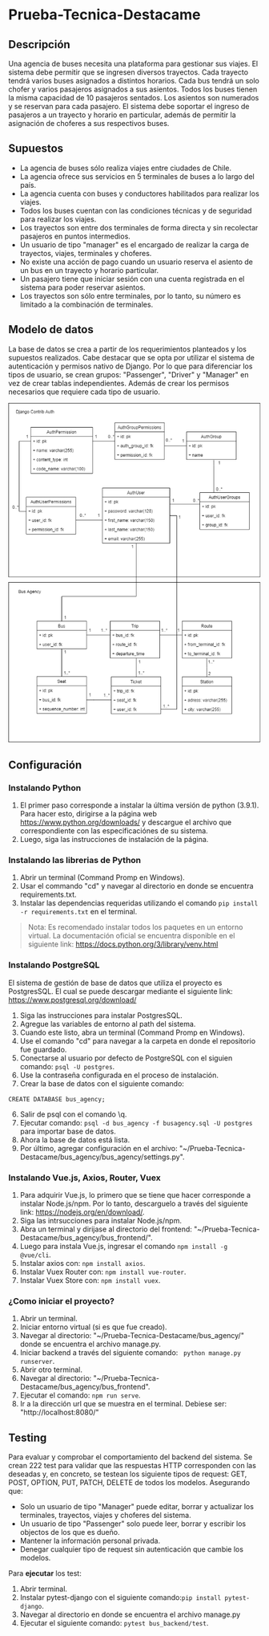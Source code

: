 # Prueba-Tecnica-Destacame

## Descripción

Una agencia de buses necesita una plataforma para gestionar sus viajes. El sistema debe permitir que se ingresen diversos trayectos. Cada trayecto tendrá varios buses asignados a distintos horarios. Cada bus tendrá un solo chofer y varios pasajeros asignados a sus asientos. Todos los buses tienen la misma capacidad de 10 pasajeros sentados. Los asientos son numerados y se reservan para cada pasajero. El sistema debe soportar el ingreso de pasajeros a un trayecto y horario en particular, además de permitir la asignación de choferes a sus respectivos buses.

## Supuestos 

* La agencia de buses sólo realiza viajes entre ciudades de Chile.
* La agencia ofrece sus servicios en 5 terminales de buses a lo largo del país. 
* La agencia cuenta con buses y conductores habilitados para realizar los viajes.
* Todos los buses cuentan con las condiciones técnicas y de seguridad para realizar los viajes.
* Los trayectos son entre dos terminales de forma directa y sin recolectar pasajeros en puntos intermedios. 
* Un usuario de tipo "manager" es el encargado de realizar la carga de trayectos, viajes, terminales y choferes.
* No existe una acción de pago cuando un usuario reserva el asiento de un bus en un trayecto y horario particular. 
* Un pasajero tiene que iniciar sesión con una cuenta registrada en el sistema para poder reservar asientos.
* Los trayectos son sólo entre terminales, por lo tanto, su número es limitado a la combinación de terminales. 

## Modelo de datos

La base de datos se crea a partir de los requerimientos planteados y los supuestos realizados. Cabe destacar que se opta por utilizar el sistema de autenticación y permisos nativo de Django. Por lo que para diferenciar los tipos de usuario, se crean grupos: "Passenger", "Driver" y "Manager" en vez de crear tablas independientes. Además de crear los permisos necesarios que requiere cada tipo de usuario.   

![Image text](https://github.com/Sugatvo/Prueba-Tecnica-Destacame/blob/main/base_de_datos.png)

## Configuración 
### Instalando Python
1. El primer paso corresponde a instalar la última versión de python (3.9.1). Para hacer esto, dirigirse a la página web <https://www.python.org/downloads/> y descargue el archivo que correspondiente con las especificaciónes de su sistema.
2. Luego, siga las instrucciones de instalación de la página. 

### Instalando las librerias de Python
1. Abrir un terminal (Command Promp en Windows).
2. Usar el commando "cd" y navegar al directorio en donde se encuentra requirements.txt.
3. Instalar las dependencias requeridas utilizando el comando `pip install -r requirements.txt` en el terminal.
> Nota: Es recomendado instalar todos los paquetes en un entorno virtual. La documentación oficial se encuentra disponible en el siguiente link: <https://docs.python.org/3/library/venv.html>

### Instalando PostgreSQL
El sistema de gestión de base de datos que utiliza el proyecto es PostgresSQL. El cual se puede descargar mediante el siguiente link: <https://www.postgresql.org/download/>
1. Siga las instrucciones para instalar PostgresSQL.
2. Agregue las variables de entorno al path del sistema.
2. Cuando este listo, abra un terminal (Command Promp en Windows). 
3. Use el comando "cd" para navegar a la carpeta en donde el repositorio fue guardado.
4. Conectarse al usuario por defecto de PostgreSQL con el siguien comando: `psql -U postgres`.
5. Use la contraseña configurada en el proceso de instalación.
6. Crear la base de datos con el siguiente comando:
```
CREATE DATABASE bus_agency;
```
6. Salir de psql con el comando \q.
7. Ejecutar comando: `psql -d bus_agency -f busagency.sql -U postgres ` para importar base de datos.
8. Ahora la base de datos está lista. 
9. Por último, agregar configuración en el archivo: "~/Prueba-Tecnica-Destacame/bus_agency/bus_agency/settings.py".


### Instalando Vue.js, Axios, Router, Vuex
1. Para adquirir Vue.js, lo primero que se tiene que hacer corresponde a instalar Node.js/npm. Por lo tanto, descarguelo a través del siguiente link: https://nodejs.org/en/download/.
2. Siga las intrsucciones para instalar Node.js/npm.
3. Abra un terminal y dirijase al directorio del frontend: "~/Prueba-Tecnica-Destacame/bus_agency/bus_frontend/".
4. Luego para instala Vue.js, ingresar el comando `npm install -g @vue/cli`.
5. Instalar axios con: `npm install axios`.
6. Instalar Vuex Router con: `npm install vue-router`.
7. Instalar Vuex Store con: `npm install vuex`.

### ¿Como iniciar el proyecto?

1. Abrir un terminal.
2. Iniciar entorno virtual (si es que fue creado).
3. Navegar al directorio: "~/Prueba-Tecnica-Destacame/bus_agency/" donde se encuentra el archivo manage.py.
4. Iniciar backend a través del siguiente comando: ` python manage.py runserver`.
5. Abrir otro terminal.
6. Navegar al directorio: "~/Prueba-Tecnica-Destacame/bus_agency/bus_frontend".
7. Ejecutar el comando: `npm run serve`.
8. Ir a la dirección url que se muestra en el terminal. Debiese ser: "http://localhost:8080/"

## Testing
Para evaluar y comprobar el comportamiento del backend del sistema. Se crean 222 test para validar que las respuestas HTTP corresponden con las deseadas y, en concreto, se testean los siguiente tipos de request: GET, POST, OPTION, PUT, PATCH, DELETE de todos los modelos. Asegurando que:  

* Solo un usuario de tipo "Manager" puede editar, borrar y actualizar los terminales, trayectos, viajes y choferes del sistema. 
* Un usuario de tipo "Passenger" solo puede leer, borrar y escribir los objectos de los que es dueño.
* Mantener la información personal privada.
* Denegar cualquier tipo de request sin autenticación que cambie los modelos.

Para **ejecutar** los test:
1. Abrir terminal.
2. Instalar pytest-django con el siguiente comando:`pip install pytest-django`.
3. Navegar al directorio en donde se encuentra el archivo manage.py
4. Ejecutar el siguiente comando: `pytest bus_backend/test`.

